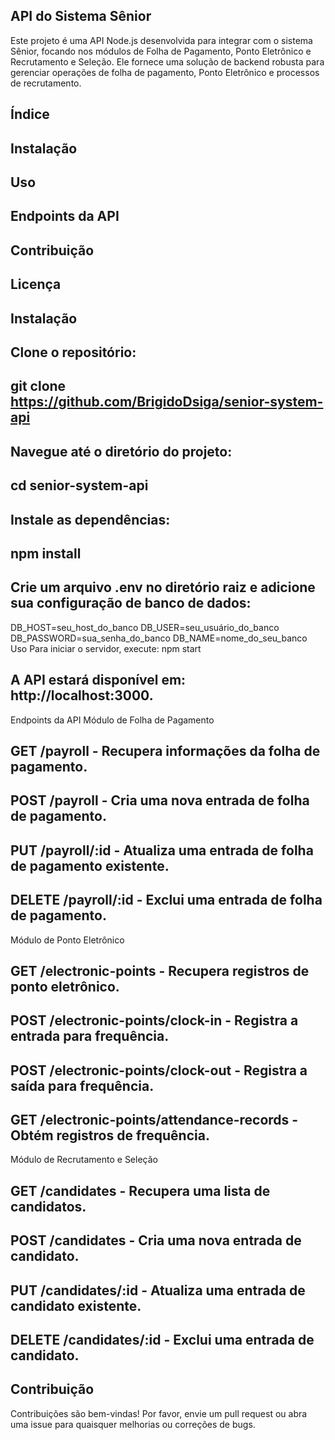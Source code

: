 ## API do Sistema Sênior
Este projeto é uma API Node.js desenvolvida para integrar com o sistema Sênior, focando nos módulos de Folha de Pagamento, 
Ponto Eletrônico e Recrutamento e Seleção. Ele fornece uma solução de backend robusta para gerenciar operações de folha de pagamento,
Ponto Eletrônico e processos de recrutamento.

## Índice
## Instalação
## Uso
## Endpoints da API
## Contribuição
## Licença
## Instalação
## Clone o repositório:

## git clone <https://github.com/BrigidoDsiga/senior-system-api>
## Navegue até o diretório do projeto:

## cd senior-system-api
## Instale as dependências:
## npm install

## Crie um arquivo .env no diretório raiz e adicione sua configuração de banco de dados:

DB_HOST=seu_host_do_banco
DB_USER=seu_usuário_do_banco
DB_PASSWORD=sua_senha_do_banco
DB_NAME=nome_do_seu_banco
Uso
Para iniciar o servidor, execute:
npm start

## A API estará disponível em: http://localhost:3000.

Endpoints da API
Módulo de Folha de Pagamento
## GET /payroll - Recupera informações da folha de pagamento.
## POST /payroll - Cria uma nova entrada de folha de pagamento.
## PUT /payroll/:id - Atualiza uma entrada de folha de pagamento existente.
## DELETE /payroll/:id - Exclui uma entrada de folha de pagamento.

Módulo de Ponto Eletrônico
## GET /electronic-points - Recupera registros de ponto eletrônico.
## POST /electronic-points/clock-in - Registra a entrada para frequência.
## POST /electronic-points/clock-out - Registra a saída para frequência.
## GET /electronic-points/attendance-records - Obtém registros de frequência.

Módulo de Recrutamento e Seleção
## GET /candidates - Recupera uma lista de candidatos.
## POST /candidates - Cria uma nova entrada de candidato.
## PUT /candidates/:id - Atualiza uma entrada de candidato existente.
## DELETE /candidates/:id - Exclui uma entrada de candidato.

## Contribuição
Contribuições são bem-vindas! Por favor, envie um pull request ou abra uma issue para quaisquer melhorias ou correções de bugs.

